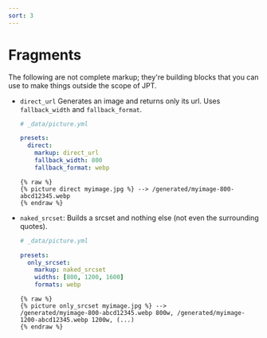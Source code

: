 ```yaml
---
sort: 3
---
```


# Fragments

The following are not complete markup; they're building blocks that you can use
to make things outside the scope of JPT.

- `direct_url` Generates an image and returns only its url. Uses
  `fallback_width` and `fallback_format`.

  ```yml
  # _data/picture.yml

  presets:
    direct:
      markup: direct_url
      fallback_width: 800
      fallback_format: webp
  ```

  ```
  {% raw %}
  {% picture direct myimage.jpg %} --> /generated/myimage-800-abcd12345.webp
  {% endraw %}
  ```

- `naked_srcset`: Builds a srcset and nothing else (not even the surrounding quotes).

  ```yml
  # _data/picture.yml

  presets:
    only_srcset:
      markup: naked_srcset
      widths: [800, 1200, 1600]
      formats: webp
  ```

  ```
  {% raw %}
  {% picture only_srcset myimage.jpg %} --> 
  /generated/myimage-800-abcd12345.webp 800w, /generated/myimage-1200-abcd12345.webp 1200w, (...)
  {% endraw %}
  ```
